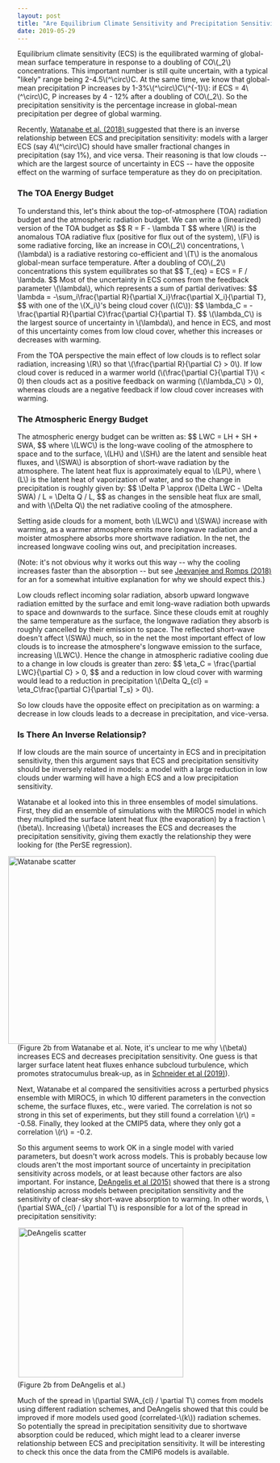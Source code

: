 ```yaml
---
layout: post
title: "Are Equilibrium Climate Sensitivity and Precipitation Sensitivity Inversely Related?"
date: 2019-05-29
---
```



<p>Equilibrium climate sensitivity (ECS) is the equilibrated warming of global-mean surface temperature in response to a doubling of CO\(_2\) concentrations. This important number is still quite uncertain, with a typical "likely" range being 2-4.5\(^\circ\)C. At the same time, we know that global-mean precipitation P increases by 1-3%\(^\circ\)C\(^{-1}\): if ECS = 4\(^\circ\)C, P increases by 4 - 12% after a doubling of CO\(_2\). So the precipitation sensitivity is the percentage increase in global-mean precipitation per degree of global warming.</p>

<p>Recently, <a href="https://www.nature.com/articles/s41558-018-0272-0">Watanabe et al. (2018) </a> suggested that there is an inverse relationship between ECS and precipitation sensitivity: models with a larger ECS (say 4\(^\circ\)C) should have smaller fractional changes in precipitation (say 1%), and vice versa. Their reasoning is that low clouds -- which are the largest source of uncertainty in ECS -- have the opposite effect on the warming of surface temperature as they do on precipitation.</p>

<h3>The TOA Energy Budget</h3>

<p>To understand this, let's think about the top-of-atmosphere (TOA) radiation budget and the atmospheric radiation budget. We can write a (linearized) version of the TOA budget as
$$
R = F - \lambda T
$$
where \(R\) is the anomalous TOA radiative flux (positive for flux out of the system), \(F\) is some radiative forcing, like an increase in CO\(_2\) concentrations, \(\lambda\) is a radiative restoring co-efficient and \(T\) is the anomalous global-mean surface temperature. After a doubling of CO\(_2\) concentrations this system equilibrates so that
$$
T_{eq} = ECS = F / \lambda.
$$ 
Most of the uncertainty in ECS comes from the feedback parameter \(\lambda\), which represents a sum of partial derivatives:
$$
\lambda = -\sum_i\frac{\partial R}{\partial X_i}\frac{\partial X_i}{\partial T},
$$
with one of the \(X_i\)'s being cloud cover (\(C\)):
$$
\lambda_C = -\frac{\partial R}{\partial C}\frac{\partial C}{\partial T}.
$$
\(\lambda_C\) is the largest source of uncertainty in \(\lambda\), and hence in ECS, and most of this uncertainty comes from low cloud cover, whether this increases or decreases with warming.</p>

<p>From the TOA perspective the main effect of low clouds is to reflect solar radiation, increasing \(R\) so that \(\frac{\partial R}{\partial C} > 0\). If low cloud cover is reduced in a warmer world (\(\frac{\partial C}{\partial T}\)  &lt; 0) then clouds act as a positive feedback on warming (\(\lambda_C\)  > 0), whereas clouds are a negative feedback if low cloud cover increases with warming.</p>

<h3>The Atmospheric Energy Budget</h3>

<p>The atmospheric energy budget can be written as:
$$
LWC = LH + SH + SWA,
$$
where \(LWC\) is the long-wave cooling of the atmosphere to space and to the surface, \(LH\) and \(SH\) are the latent and sensible heat fluxes, and \(SWA\)  is absorption of short-wave radiation by the atmosphere. The latent heat flux is approximately equal to \(LP\), where \(L\) is the latent heat of vaporization of water, and so the change in precipitation is roughly given by:
$$
\Delta P \approx (\Delta LWC - \Delta SWA) / L = \Delta Q / L,
$$
as changes in the sensible heat flux are small, and with \(\Delta Q\) the net radiative cooling of the atmosphere.</p>

<p>Setting aside clouds for a moment, both \(LWC\) and \(SWA\) increase with warming, as a warmer atmosphere emits more longwave radiation and a moister atmosphere absorbs more shortwave radiation. In the net, the increased longwave cooling wins out, and precipitation increases.</p> 

<p>(Note: it's not obvious why it works out this way -- why the cooling increases faster than the absorption -- but see <a href="https://www.pnas.org/content/pnas/early/2018/10/16/1720683115.full.pdf?versioned=true">Jeevanjee and Romps (2018)</a> for an for a somewhat intuitive explanation for why we should expect this.)</p>

<p>Low clouds reflect incoming solar radiation, absorb upward longwave radiation emitted by the surface and emit long-wave radiation both upwards to space and downwards to the surface. Since these clouds emit at roughly the same temperature as the surface, the longwave radiation they absorb is roughly cancelled by their emission to space. The reflected short-wave doesn't affect \(SWA\) much, so in the net the most important effect of low clouds is to increase the atmosphere's longwave emission to the surface, increasing \(LWC\). Hence the change in atmospheric radiative cooling due to a change in low clouds is greater than zero:
$$
\eta_C = \frac{\partial LWC}{\partial C} > 0,
$$
and a reduction in low cloud cover with warming would lead to a reduction in precipitation \(\Delta Q_{cl} = \eta_C\frac{\partial C}{\partial T_s} > 0\).</p>

<p>So low clouds have the opposite effect on precipitation as on warming: a decrease in low clouds leads to a decrease in precipitation, and vice-versa.</p>

<h3>Is There An Inverse Relationsip?</h3>

<p>If low clouds are the main source of uncertainty in ECS and in precipitation sensitivity, then this argument says that ECS and precipitation sensitivity should be inversely related in models: a model with a large reduction in low clouds under warming will have a high ECS and a low precipitation sensitivity.</p> 

<p>Watanabe et al looked into this in three ensembles of model simulations. First, they did an ensemble of simulations with the MIROC5 model in which they multiplied the surface latent heat flux (the evaporation) by a fraction \(\beta\). Increasing \(\beta\) increases the ECS and decreases the precipitation sensitivity, giving them exactly the relationship they were looking for (the PerSE regression).</p>

<img src="http://nicklutsko.github.io/notes/images/Watanabe_fig.png" alt="Watanabe scatter" style="position:absolute; left:210px; width:411px;height:372px;" class="center">
<br /><br /><br /><br /><br /><br /><br /><br /><br /><br /><br /><br /><br /><br /><br /><br /><br /><br /><br /><br /><br />
<p>(Figure 2b from Watanabe et al. Note, it's unclear to me why \(\beta\) increases ECS and decreases precipitation sensitivity. One guess is that larger surface latent heat fluxes enhance subcloud turbulence, which promotes stratocumulus break-up, as in <a href="https://www.nature.com/articles/s41561-019-0310-1.pdf">Schneider et al (2019)</a>).</p>

<p>Next, Watanabe et al compared the sensitivities across a perturbed physics ensemble with MIROC5, in which 10 different parameters in the convection scheme, the surface fluxes, etc., were varied. The correlation is not so strong in this set of experiments, but they still found a correlation \(r\) = -0.58. Finally, they looked at the CMIP5 data, where they only got a correlation \(r\) = -0.2.</p>

<p>So this argument seems to work OK in a single model with varied parameters, but doesn't work across models. This is probably because low clouds aren't the most important source of uncertainty in precipitation sensitivity across models, or at least because other factors are also important. For instance, <a href="https://www.nature.com/articles/nature15770">DeAngelis et al (2015)</a> showed that there is a strong relationship across models between precipitation sensitivity and the sensitivity of clear-sky short-wave absorption to warming. In other words, \(\partial SWA_{cl} / \partial T\) is responsible for a lot of the spread in precipitation sensitivity:</p>

<img src="http://nicklutsko.github.io/notes/images/DeAngelis_fig.png" alt="DeAngelis scatter" style="position:absolute; left:230px; width:327px;height:297px;" class="center">
<br /><br /><br /><br /><br /><br /><br /><br /><br /><br /><br /><br /><br /><br /><br /><br /><br />
<p>(Figure 2b from DeAngelis et al.)</p>


<p>Much of the spread in \(\partial SWA_{cl} / \partial T\) comes from models using different radiation schemes, and DeAngelis showed that this could be improved if more models used good (correlated-\(k\)) radiation schemes. So potentially the spread in precipitation sensitivity due to shortwave absorption could be reduced, which might lead to a clearer inverse relationship between ECS and precipitation sensitivity. It will be interesting to check this once the data from the CMIP6 models is available.</p>
















